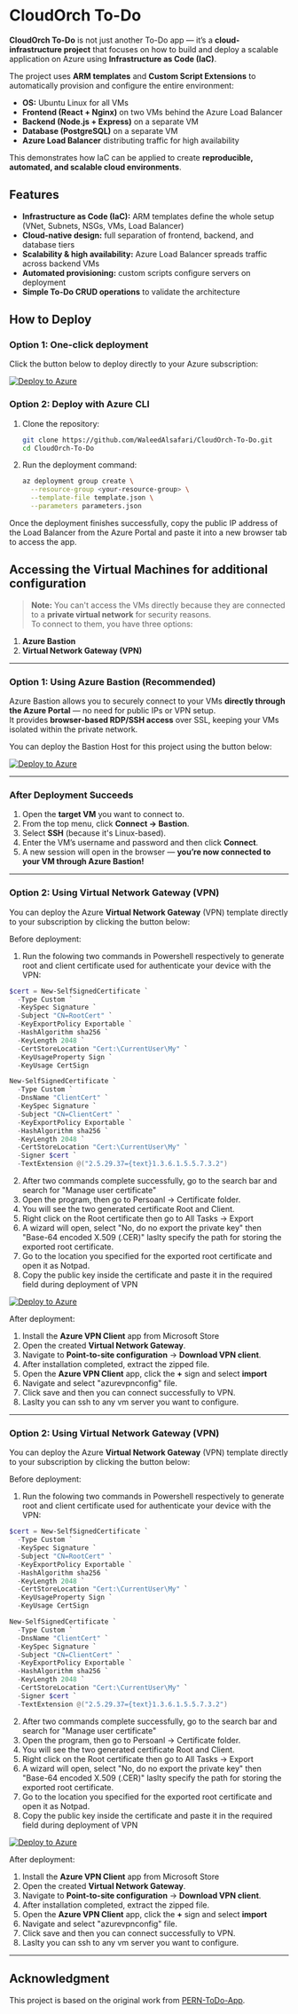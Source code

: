 # CloudOrch To-Do

**CloudOrch To-Do** is not just another To-Do app — it’s a **cloud-infrastructure project** that focuses on how to build and deploy a scalable application on Azure using **Infrastructure as Code (IaC)**.

The project uses **ARM templates** and **Custom Script Extensions** to automatically provision and configure the entire environment:

* **OS:** Ubuntu Linux for all VMs  
* **Frontend (React + Nginx)** on two VMs behind the Azure Load Balancer 
* **Backend (Node.js + Express)** on a separate VM
* **Database (PostgreSQL)** on a separate VM
* **Azure Load Balancer** distributing traffic for high availability

This demonstrates how IaC can be applied to create **reproducible, automated, and scalable cloud environments**.

## Features

* **Infrastructure as Code (IaC):** ARM templates define the whole setup (VNet, Subnets, NSGs, VMs, Load Balancer)
* **Cloud-native design:** full separation of frontend, backend, and database tiers
* **Scalability & high availability:** Azure Load Balancer spreads traffic across backend VMs
* **Automated provisioning:** custom scripts configure servers on deployment
* **Simple To-Do CRUD operations** to validate the architecture

## How to Deploy

### Option 1: One-click deployment

Click the button below to deploy directly to your Azure subscription:

[![Deploy to Azure](https://aka.ms/deploytoazurebutton)](
https://portal.azure.com/#create/Microsoft.Template/uri/https%3A%2F%2Fraw.githubusercontent.com%2FWaleedAlsafari%2FCloudOrch-To-Do%2Frefs%2Fheads%2Fmain%2Finfrastructure%2Ftemplate.json)


### Option 2: Deploy with Azure CLI

1. Clone the repository:

   ```bash
   git clone https://github.com/WaleedAlsafari/CloudOrch-To-Do.git
   cd CloudOrch-To-Do
   ```
2. Run the deployment command:

   ```bash
   az deployment group create \
     --resource-group <your-resource-group> \
     --template-file template.json \
     --parameters parameters.json
   ```

Once the deployment finishes successfully, copy the public IP address of the Load Balancer from the Azure Portal and paste it into a new browser tab to access the app.



## Accessing the Virtual Machines for additional configuration

> **Note:** You can't access the VMs directly because they are connected to a **private virtual network** for security reasons.  
> To connect to them, you have three options:

1. **Azure Bastion**  
2. **Virtual Network Gateway (VPN)**  

---

### Option 1: Using Azure Bastion (Recommended)

Azure Bastion allows you to securely connect to your VMs **directly through the Azure Portal** — no need for public IPs or VPN setup.  
It provides **browser-based RDP/SSH access** over SSL, keeping your VMs isolated within the private network.

You can deploy the Bastion Host for this project using the button below:

[![Deploy to Azure](https://aka.ms/deploytoazurebutton)](https://portal.azure.com/#create/Microsoft.Template/uri/https%3A%2F%2Fraw.githubusercontent.com%2FWaleedAlsafari%2FCloudOrch-To-Do%2Frefs%2Fheads%2Fmain%2Finfrastructure%2Fbastion-template.json)

---

### After Deployment Succeeds

1. Open the **target VM** you want to connect to.  
2. From the top menu, click **Connect → Bastion**.  
3. Select **SSH** (because it's Linux-based).  
4. Enter the VM’s username and password and then click **Connect**.  
5. A new session will open in the browser  — **you’re now connected to your VM through Azure Bastion!**

---

### Option 2: Using Virtual Network Gateway (VPN)

You can deploy the Azure **Virtual Network Gateway** (VPN) template directly to your subscription by clicking the button below:

Before deployment:
1. Run the folowing two commands in Powershell respectively to generate root and client certificate used for authenticate your device with the VPN:

```powershell
$cert = New-SelfSignedCertificate `
  -Type Custom `
  -KeySpec Signature `
  -Subject "CN=RootCert" `
  -KeyExportPolicy Exportable `
  -HashAlgorithm sha256 `
  -KeyLength 2048 `
  -CertStoreLocation "Cert:\CurrentUser\My" `
  -KeyUsageProperty Sign `
  -KeyUsage CertSign
```
```powershell
New-SelfSignedCertificate `
  -Type Custom `
  -DnsName "ClientCert" `
  -KeySpec Signature `
  -Subject "CN=ClientCert" `
  -KeyExportPolicy Exportable `
  -HashAlgorithm sha256 `
  -KeyLength 2048 `
  -CertStoreLocation "Cert:\CurrentUser\My" `
  -Signer $cert `
  -TextExtension @("2.5.29.37={text}1.3.6.1.5.5.7.3.2")
```

  2. After two commands complete successfully, go to the search bar and search for "Manage user certificate"
  3. Open the program, then go to Persoanl -> Certificate folder.
  4. You will see the two generated certificate Root and Client.
  5. Right click on the Root certificate then go to All Tasks -> Export 
  6. A wizard will open, select "No, do no export the private key" then "Base-64 encoded X.509 (.CER)" laslty specify the path for storing the exported root certificate.
  7. Go to the location you specified for the exported root certificate and open it as Notpad.
  8. Copy the public key inside the certificate and paste it in the required field during deployment of VPN 

[![Deploy to Azure](https://aka.ms/deploytoazurebutton)](https://portal.azure.com/#create/Microsoft.Template/uri/https%3A%2F%2Fraw.githubusercontent.com%2FWaleedAlsafari%2FCloudOrch-To-Do%2Fmain%2Finfrastructure%2Fvpn-template.json)

After deployment:
1. Install the **Azure VPN Client** app from Microsoft Store
1. Open the created **Virtual Network Gateway**.  
2. Navigate to **Point-to-site configuration** → **Download VPN client**.  
3. After installation completed, extract the zipped file.
4. Open the **Azure VPN Client** app, click the **+** sign and select **import**
5. Navigate and select "azurevpnconfig" file.
6. Click save and then you can connect successfully to VPN.
7. Laslty you can ssh to any vm server you want to configure.

---

### Option 2: Using Virtual Network Gateway (VPN)

You can deploy the Azure **Virtual Network Gateway** (VPN) template directly to your subscription by clicking the button below:

Before deployment:
1. Run the folowing two commands in Powershell respectively to generate root and client certificate used for authenticate your device with the VPN:

```powershell
$cert = New-SelfSignedCertificate `
  -Type Custom `
  -KeySpec Signature `
  -Subject "CN=RootCert" `
  -KeyExportPolicy Exportable `
  -HashAlgorithm sha256 `
  -KeyLength 2048 `
  -CertStoreLocation "Cert:\CurrentUser\My" `
  -KeyUsageProperty Sign `
  -KeyUsage CertSign
```
```powershell
New-SelfSignedCertificate `
  -Type Custom `
  -DnsName "ClientCert" `
  -KeySpec Signature `
  -Subject "CN=ClientCert" `
  -KeyExportPolicy Exportable `
  -HashAlgorithm sha256 `
  -KeyLength 2048 `
  -CertStoreLocation "Cert:\CurrentUser\My" `
  -Signer $cert `
  -TextExtension @("2.5.29.37={text}1.3.6.1.5.5.7.3.2")
```

  2. After two commands complete successfully, go to the search bar and search for "Manage user certificate"
  3. Open the program, then go to Persoanl -> Certificate folder.
  4. You will see the two generated certificate Root and Client.
  5. Right click on the Root certificate then go to All Tasks -> Export 
  6. A wizard will open, select "No, do no export the private key" then "Base-64 encoded X.509 (.CER)" laslty specify the path for storing the exported root certificate.
  7. Go to the location you specified for the exported root certificate and open it as Notpad.
  8. Copy the public key inside the certificate and paste it in the required field during deployment of VPN 

[![Deploy to Azure](https://aka.ms/deploytoazurebutton)](https://portal.azure.com/#create/Microsoft.Template/uri/https%3A%2F%2Fraw.githubusercontent.com%2FWaleedAlsafari%2FCloudOrch-To-Do%2Fmain%2Finfrastructure%2Fvpn-template.json)

After deployment:
1. Install the **Azure VPN Client** app from Microsoft Store
1. Open the created **Virtual Network Gateway**.  
2. Navigate to **Point-to-site configuration** → **Download VPN client**.  
3. After installation completed, extract the zipped file.
4. Open the **Azure VPN Client** app, click the **+** sign and select **import**
5. Navigate and select "azurevpnconfig" file.
6. Click save and then you can connect successfully to VPN.
7. Laslty you can ssh to any vm server you want to configure.

---

## Acknowledgment

This project is based on the original work from [PERN-ToDo-App](https://github.com/vickytilotia/PERN-ToDo-App).

